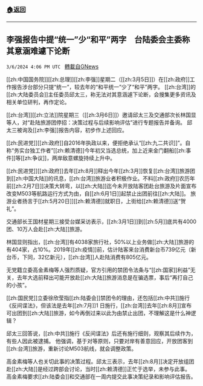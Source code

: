 ###  [:house:返回](README.md)
---


## 李强报告中提“统一”少“和平”两字　台陆委会主委称其意涵难遽下论断
`3/6/2024 4:06 PM UTC ` [轉載自GNews](https://gnews.org/articles/2371231)

[[zh:中国国务院]][[zh:总理]][[zh:李强]]星期二（[[zh:3月5日]]）在[[zh:政府]]工作报告涉台部分只提“统一”，较去年的“和平统一”少了“和平”两字。 [[zh:台湾]]的[[zh:大陆委员会]]主任委员邱太三，称无法对其意涵遽下论断，会搜集更多资讯及相关单位研判，再作定论。

[[zh:台湾]][[zh:立法]]院星期三（[[zh:3月6日]]）邀请邱太三及交通部次长林国显等人，对“赴陆旅游团停招：决策过程与后续影响评估”进行专题报告并备询。 邱太三被询及[[zh:李强]]报告内容，初步作上述回应。

[[zh:民进党]][[zh:政府]]自2016年执政以来，便拒绝承认“[[zh:九二共识]]”。自称“务实台独工作者”[[zh:赖清德]]今年初又当选总统，加上近来金门翻船[[zh:事件]]等[[zh:争议]]，两岸敌意螺旋持续上升中。

[[zh:民进党]][[zh:政府]]去年[[zh:8月]]释出今年[[zh:3月]]恢复[[zh:台湾]]旅游团到[[zh:中国大陆]]的讯息，[[zh:台湾]]旅游业者积极作业。不料[[zh:政府]]农历年前[[zh:2月7日]]决策大转弯，以[[zh:大陆]]迄今未开放陆客团赴台旅游及片面宣布改变M503等航路运行方式为由，自[[zh:6月1日]]起禁止出团前往[[zh:大陆]]。 旅游业者扬言于[[zh:5月20日]][[zh:赖清德]]就职日，上街给[[zh:赖清德]]送“贺礼”。

交通部长王国材星期三接受台媒采访表示，[[zh:3月1日]]到[[zh:5月]]底共有4000团、10万人会赴[[zh:大陆]]旅游。

林国显则指出，[[zh:台湾]]有4038家旅行社，50%以上业务做[[zh:大陆]]旅游的有404家，占10%。2019年[[zh:疫情]]前，估计陆客来台消费新台币739亿元（新台币，下同，32亿新元），[[zh:台湾]]人赴陆消费有805亿元。

无党籍立委高金素梅等人强烈质疑，官方引用的禁团令法条与“[[zh:国家]]利益”无关，去年大选前释出可能开放赴[[zh:大陆]]旅游消息是在骗选票，事后“再打自己的小孩”。

[[zh:国民党]]立委徐欣莹指[[zh:陆委会]]禁团令的理由，还包括[[zh:中共]]施行《反间谍法》，但该法是去年[[zh:7月]]1 日施行，[[zh:台湾]]去年[[zh:8月]]宣布可出团到[[zh:大陆]]旅游，如今再倒过来以此为由禁止出团，不理解这是什么神逻辑？

邱太三回答说，[[zh:中共]]施行《反间谍法》后还有施行细则，观察其后续作为，有些人因此被逮捕。 他强调，基于对等原则，只要对岸有善意回应，开放团客到[[zh:台湾]]旅游，重新讨论M503航线，就会调整政策。

高金素梅等人也关切此事的决策过程。邱太三表示，去年[[zh:8月]]决定开放组团赴[[zh:大陆]]是经过跨部会讨论，当时[[zh:赖清德]]正忙于选举，未参与此事。 高金素梅要求[[zh:陆委会]]和交通部在一周内提交此事决策纪录和影响评估报告。
